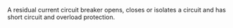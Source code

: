 A residual current circuit breaker opens, closes or isolates a circuit and has short circuit and overload protection.
